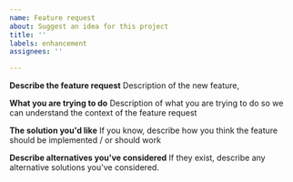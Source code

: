 ```yaml
---
name: Feature request
about: Suggest an idea for this project
title: ''
labels: enhancement
assignees: ''

---
```


**Describe the feature request**
Description of the new feature,

**What you are trying to do**
Description of what you are trying to do so we can understand the context of the feature request

**The solution you'd like**
If you know, describe how you think the feature should be implemented / or should work

**Describe alternatives you've considered**
If they exist, describe any alternative solutions you've considered.
